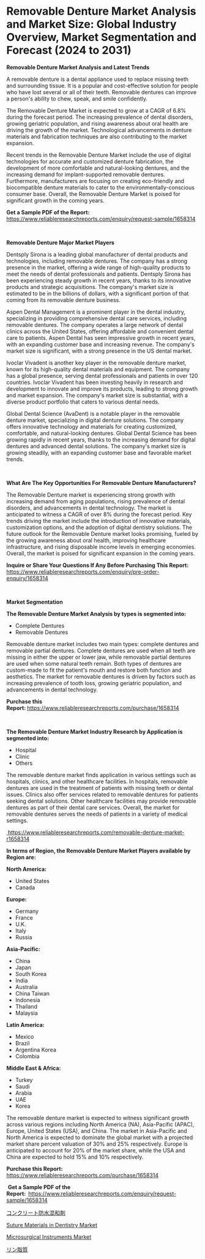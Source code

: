 <p><h1>Removable Denture Market Analysis and Market Size: Global Industry Overview, Market Segmentation and Forecast (2024 to 2031)</h1></p><p><strong>Removable Denture Market Analysis and Latest Trends</strong></p>
<p><p>A removable denture is a dental appliance used to replace missing teeth and surrounding tissue. It is a popular and cost-effective solution for people who have lost several or all of their teeth. Removable dentures can improve a person's ability to chew, speak, and smile confidently.</p><p>The Removable Denture Market is expected to grow at a CAGR of 6.8% during the forecast period. The increasing prevalence of dental disorders, growing geriatric population, and rising awareness about oral health are driving the growth of the market. Technological advancements in denture materials and fabrication techniques are also contributing to the market expansion.</p><p>Recent trends in the Removable Denture Market include the use of digital technologies for accurate and customized denture fabrication, the development of more comfortable and natural-looking dentures, and the increasing demand for implant-supported removable dentures. Furthermore, manufacturers are focusing on creating eco-friendly and biocompatible denture materials to cater to the environmentally-conscious consumer base. Overall, the Removable Denture Market is poised for significant growth in the coming years.</p></p>
<p><strong>Get a Sample PDF of the Report:&nbsp;</strong> <a href="https://www.reliableresearchreports.com/enquiry/request-sample/1658314">https://www.reliableresearchreports.com/enquiry/request-sample/1658314</a></p>
<p>&nbsp;</p>
<p><strong>Removable Denture Major Market Players</strong></p>
<p><p>Dentsply Sirona is a leading global manufacturer of dental products and technologies, including removable dentures. The company has a strong presence in the market, offering a wide range of high-quality products to meet the needs of dental professionals and patients. Dentsply Sirona has been experiencing steady growth in recent years, thanks to its innovative products and strategic acquisitions. The company's market size is estimated to be in the billions of dollars, with a significant portion of that coming from its removable denture business.</p><p>Aspen Dental Management is a prominent player in the dental industry, specializing in providing comprehensive dental care services, including removable dentures. The company operates a large network of dental clinics across the United States, offering affordable and convenient dental care to patients. Aspen Dental has seen impressive growth in recent years, with an expanding customer base and increasing revenue. The company's market size is significant, with a strong presence in the US dental market.</p><p>Ivoclar Vivadent is another key player in the removable denture market, known for its high-quality dental materials and equipment. The company has a global presence, serving dental professionals and patients in over 120 countries. Ivoclar Vivadent has been investing heavily in research and development to innovate and improve its products, leading to strong growth and market expansion. The company's market size is substantial, with a diverse product portfolio that caters to various dental needs.</p><p>Global Dental Science (AvaDent) is a notable player in the removable denture market, specializing in digital denture solutions. The company offers innovative technology and materials for creating customized, comfortable, and natural-looking dentures. Global Dental Science has been growing rapidly in recent years, thanks to the increasing demand for digital dentures and advanced dental solutions. The company's market size is growing steadily, with an expanding customer base and favorable market trends.</p></p>
<p>&nbsp;</p>
<p><strong>What Are The Key Opportunities For Removable Denture Manufacturers?</strong></p>
<p><p>The Removable Denture market is experiencing strong growth with increasing demand from aging populations, rising prevalence of dental disorders, and advancements in dental technology. The market is anticipated to witness a CAGR of over 8% during the forecast period. Key trends driving the market include the introduction of innovative materials, customization options, and the adoption of digital dentistry solutions. The future outlook for the Removable Denture market looks promising, fueled by the growing awareness about oral health, improving healthcare infrastructure, and rising disposable income levels in emerging economies. Overall, the market is poised for significant expansion in the coming years.</p></p>
<p><strong>Inquire or Share Your Questions If Any Before Purchasing This Report:</strong> <a href="https://www.reliableresearchreports.com/enquiry/pre-order-enquiry/1658314">https://www.reliableresearchreports.com/enquiry/pre-order-enquiry/1658314</a></p>
<p>&nbsp;</p>
<p><strong>Market Segmentation</strong></p>
<p><strong>The Removable Denture Market Analysis by types is segmented into:</strong></p>
<p><ul><li>Complete Dentures</li><li>Removable Dentures</li></ul></p>
<p><p>Removable denture market includes two main types: complete dentures and removable partial dentures. Complete dentures are used when all teeth are missing in either the upper or lower jaw, while removable partial dentures are used when some natural teeth remain. Both types of dentures are custom-made to fit the patient's mouth and restore both function and aesthetics. The market for removable dentures is driven by factors such as increasing prevalence of tooth loss, growing geriatric population, and advancements in dental technology.</p></p>
<p><strong>Purchase this Report:&nbsp;</strong><a href="https://www.reliableresearchreports.com/purchase/1658314">https://www.reliableresearchreports.com/purchase/1658314</a></p>
<p>&nbsp;</p>
<p><strong>The Removable Denture Market Industry Research by Application is segmented into:</strong></p>
<p><ul><li>Hospital</li><li>Clinic</li><li>Others</li></ul></p>
<p><p>The removable denture market finds application in various settings such as hospitals, clinics, and other healthcare facilities. In hospitals, removable dentures are used in the treatment of patients with missing teeth or dental issues. Clinics also offer services related to removable dentures for patients seeking dental solutions. Other healthcare facilities may provide removable dentures as part of their dental care services. Overall, the market for removable dentures serves the needs of patients in a variety of medical settings.</p></p>
<p><a href="https://www.reliableresearchreports.com/removable-denture-market-r1658314">&nbsp;https://www.reliableresearchreports.com/removable-denture-market-r1658314</a></p>
<p><strong>In terms of Region, the Removable Denture Market Players available by Region are:</strong></p>
<p>
    <p> <strong> North America: </strong>
        <ul>
            <li>United States</li>
            <li>Canada</li>
        </ul>
        </p> 
    <p> <strong> Europe: </strong>
        <ul>
            <li>Germany</li>
            <li>France</li>
            <li>U.K.</li>
            <li>Italy</li>
            <li>Russia</li>
        </ul>
        </p> 
    <p> <strong> Asia-Pacific: </strong>
        <ul>
            <li>China</li>
            <li>Japan</li>
            <li>South Korea</li>
            <li>India</li>
            <li>Australia</li>
            <li>China Taiwan</li>
            <li>Indonesia</li>
            <li>Thailand</li>
            <li>Malaysia</li>
        </ul>
        </p> 
    <p> <strong> Latin America: </strong>
        <ul>
            <li>Mexico</li>
            <li>Brazil</li>
            <li>Argentina Korea</li>
            <li>Colombia</li>
        </ul>
        </p> 
    <p> <strong> Middle East & Africa: </strong>
        <ul>
            <li>Turkey</li>
            <li>Saudi</li>
            <li>Arabia</li>
            <li>UAE</li>
            <li>Korea</li>
        </ul>
    </p>
    </p>
<p><p>The removable denture market is expected to witness significant growth across various regions including North America (NA), Asia-Pacific (APAC), Europe, United States (USA), and China. The market in Asia-Pacific and North America is expected to dominate the global market with a projected market share percent valuation of 30% and 25% respectively. Europe is anticipated to account for 20% of the market share, while the USA and China are expected to hold 15% and 10% respectively.</p></p>
<p><strong>Purchase this Report: </strong><a href="https://www.reliableresearchreports.com/purchase/1658314">https://www.reliableresearchreports.com/purchase/1658314</a></p>
<p>&nbsp;<strong>Get a Sample PDF of the Report:&nbsp;&nbsp;</strong><a href="https://www.reliableresearchreports.com/enquiry/request-sample/1658314">https://www.reliableresearchreports.com/enquiry/request-sample/1658314</a></p>
<p><strong></strong></p>
<p><p><a href="https://github.com/dandier2003/Market-Research-Report-List-1/blob/main/475644848399.md">コンクリート防水混和剤</a></p><p><a href="https://github.com/kufem1/Market-Research-Report-List-2/blob/main/suture-materials-in-dentistry-market.md">Suture Materials in Dentistry Market</a></p><p><a href="https://github.com/singletonthaxterkelliehr2df/Market-Research-Report-List-2/blob/main/microsurgical-instruments-market.md">Microsurgical Instruments Market</a></p><p><a href="https://github.com/sghwr779811674/Market-Research-Report-List-2/blob/main/838571748398.md">リン脂質</a></p></p>